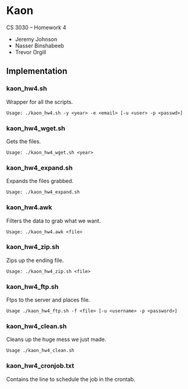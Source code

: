 # Kaon
CS 3030 &ndash; Homework 4

- Jeremy Johnson
- Nasser Binshabeeb
- Trevor Orgill


## Implementation


### kaon\_hw4.sh

Wrapper for all the scripts.

```
Usage: ./kaon_hw4.sh -y <year> -e <email> [-u <user> -p <passwd>]
```


### kaon\_hw4\_wget.sh

Gets the files.

```
Usage: ./kaon_hw4_wget.sh <year>
```


### kaon\_hw4\_expand.sh

Expands the files grabbed.

```
Usage: ./kaon_hw4_expand.sh
```


### kaon\_hw4.awk

Filters the data to grab what we want.

```
Usage: ./kaon_hw4.awk <file>
```


### kaon\_hw4\_zip.sh

Zips up the ending file.

```
Usage: ./kaon_hw4_zip.sh <file>
```


### kaon\_hw4\_ftp.sh

Ftps to the server and places file.

```
Usage ./kaon_hw4_ftp.sh -f <file> [-u <username> -p <password>]
```


### kaon\_hw4\_clean.sh

Cleans up the huge mess we just made.

```
Usage ./kaon_hw4_clean.sh
```

### kaon\_hw4\_cronjob.txt

Contains the line to schedule the job in the crontab. 



